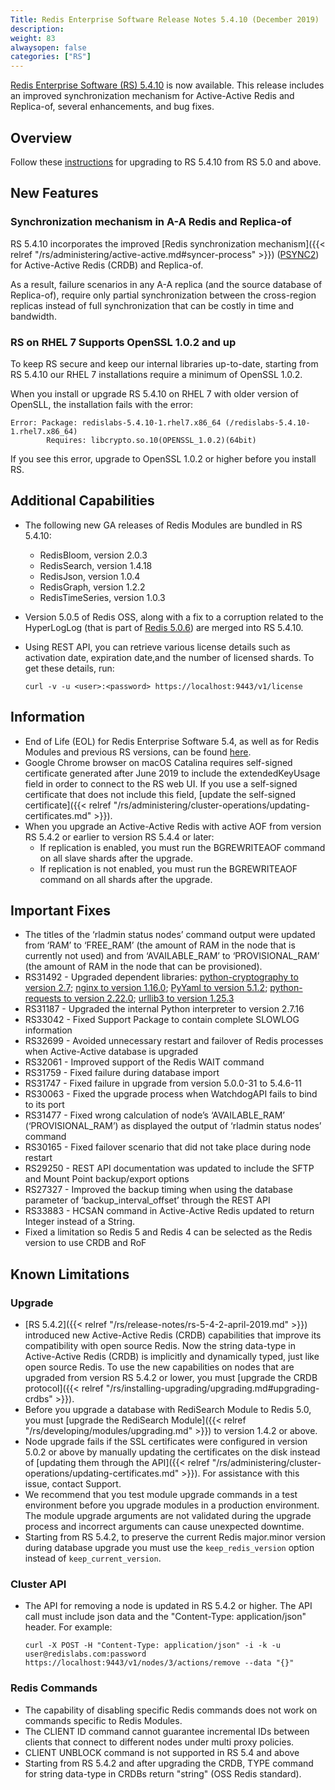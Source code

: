 ```yaml
---
Title: Redis Enterprise Software Release Notes 5.4.10 (December 2019)
description: 
weight: 83
alwaysopen: false
categories: ["RS"]
---
```


[Redis Enterprise Software (RS) 5.4.10](https://redislabs.com/redis-enterprise/software/downloads/#downloads) is now available.
This release includes an improved synchronization mechanism for Active-Active Redis and Replica-of, several enhancements, and bug fixes.

## Overview

Follow these [instructions](https://docs.redislabs.com/latest/rs/installing-upgrading/upgrading/) for upgrading to RS 5.4.10 from RS 5.0 and above.

## New Features

### Synchronization mechanism in A-A Redis and Replica-of

RS 5.4.10 incorporates the improved [Redis synchronization mechanism]({{< relref "/rs/administering/active-active.md#syncer-process" >}}) ([PSYNC2](https://redis.io/topics/replication)) for Active-Active Redis (CRDB) and Replica-of.

As a result, failure scenarios in any A-A replica (and the source database of Replica-of), require only partial synchronization between the cross-region replicas instead of full synchronization that can be costly in time and bandwidth.

### RS on RHEL 7 Supports OpenSSL 1.0.2 and up

To keep RS secure and keep our internal libraries up-to-date, starting from RS 5.4.10 our RHEL 7 installations require a minimum of OpenSSL 1.0.2.

When you install or upgrade RS 5.4.10 on RHEL 7 with older version of OpenSLL, the installation fails with the error:

```src
Error: Package: redislabs-5.4.10-1.rhel7.x86_64 (/redislabs-5.4.10-1.rhel7.x86_64)
        Requires: libcrypto.so.10(OPENSSL_1.0.2)(64bit)
```

If you see this error, upgrade to OpenSSL 1.0.2 or higher before you install RS.

## Additional Capabilities

- The following new GA releases of Redis Modules are bundled in RS 5.4.10:
    - RedisBloom, version 2.0.3
    - RedisSearch, version 1.4.18
    - RedisJson, version 1.0.4
    - RedisGraph, version 1.2.2
    - RedisTimeSeries, version 1.0.3
- Version 5.0.5 of Redis OSS, along with a fix to a corruption related to the HyperLogLog (that is part of [Redis 5.0.6](https://raw.githubusercontent.com/antirez/redis/5.0/00-RELEASENOTES)) are merged into RS 5.4.10.
- Using REST API, you can retrieve various license details such as activation date, expiration date,and the number of licensed shards. To get these details, run:

    `curl -v -u <user>:<password> https://localhost:9443/v1/license`

## Information

- End of Life (EOL) for Redis Enterprise Software 5.4, as well as for Redis Modules and previous RS versions, can be found [here](https://docs.redislabs.com/latest/rs/administering/product-lifecycle/).
- Google Chrome browser on macOS Catalina requires self-signed certificate generated after June 2019 to include the extendedKeyUsage field in order to connect to the RS web UI.
    If you use a self-signed certificate that does not include this field, [update the self-signed certificate]({{< relref "/rs/administering/cluster-operations/updating-certificates.md" >}}).
- When you upgrade an Active-Active Redis with active AOF from version RS 5.4.2 or earlier to version RS 5.4.4 or later:
    - If replication is enabled, you must run the BGREWRITEAOF command on all slave shards after the upgrade.
    - If replication is not enabled, you must run the BGREWRITEAOF command on all shards after the upgrade.

## Important Fixes

- The titles of the ‘rladmin status nodes’ command output were updated from ‘RAM’ to ‘FREE_RAM’ (the amount of RAM in the node that is currently not used) and from ‘AVAILABLE_RAM’ to ‘PROVISIONAL_RAM’ (the amount of RAM in the node that can be provisioned).
- RS31492 - Upgraded dependent libraries: [python-cryptography to version 2.7](https://github.com/redislabsdev/Redis-Enterprise/pull/4209/commits/3b5a408696b91a0b545f670ce35bb920d5a4beb4); [nginx to version 1.16.0](https://github.com/redislabsdev/Redis-Enterprise/pull/4209/commits/4ab171d4467bd91c6b38cec81da3c52a6113a787); [PyYaml to version 5.1.2](https://github.com/redislabsdev/Redis-Enterprise/pull/4209/commits/11e814ae0d14c85b248bc7451edbbbcb71f3858f); [python-requests to version 2.22.0](https://github.com/redislabsdev/Redis-Enterprise/pull/4209/commits/0e2ab74b4e2b2dc9872a86fbdb5593f5354eb103); [urllib3 to version 1.25.3](https://github.com/redislabsdev/Redis-Enterprise/pull/4209/commits/038e44163d7dc1fed4e3b67cb252a84583c2f44a)
- RS31187 - Upgraded the internal Python interpreter to version 2.7.16
- RS33042 - Fixed Support Package to contain complete SLOWLOG information
- RS32699 - Avoided unnecessary restart and failover of Redis processes when Active-Active database is upgraded
- RS32061 - Improved support of the Redis WAIT command
- RS31759 - Fixed failure during database import
- RS31747 - Fixed failure in upgrade from version 5.0.0-31 to 5.4.6-11
- RS30063 - Fixed the upgrade process when WatchdogAPI fails to bind to its port
- RS31477 - Fixed wrong calculation of node’s ‘AVAILABLE_RAM’ (‘PROVISIONAL_RAM’) as displayed the output of ‘rladmin status nodes’ command
- RS30165 - Fixed failover scenario that did not take place during node restart
- RS29250 - REST API documentation was updated to include the SFTP and Mount Point backup/export options
- RS27327 - Improved the backup timing when using the database parameter of ‘backup_interval_offset’ through the REST API
- RS33883 - HCSAN command in Active-Active Redis updated to return Integer instead of a String.
- Fixed a limitation so Redis 5 and Redis 4 can be selected as the Redis version to use CRDB and RoF

## Known Limitations

### Upgrade

- [RS 5.4.2]({{< relref "/rs/release-notes/rs-5-4-2-april-2019.md" >}}) introduced new Active-Active Redis (CRDB) capabilities
    that improve its compatibility with open source Redis.
    Now the string data-type in Active-Active Redis (CRDB) is implicitly and dynamically typed, just like open source Redis.
    To use the new capabilities on nodes that are upgraded from version RS 5.4.2 or lower,
    you must [upgrade the CRDB protocol]({{< relref "/rs/installing-upgrading/upgrading.md#upgrading-crdbs" >}}).
- Before you upgrade a database with RediSearch Module to Redis 5.0,
    you must [upgrade the RediSearch Module]({{< relref "/rs/developing/modules/upgrading.md" >}}) to version 1.4.2 or above.
- Node upgrade fails if the SSL certificates were configured in version 5.0.2 or above
    by manually updating the certificates on the disk instead of [updating them through the API]({{< relref "/rs/administering/cluster-operations/updating-certificates.md" >}}).
    For assistance with this issue, contact Support.
- We recommend that you test module upgrade commands in a test environment before you upgrade modules in a production environment.
    The module upgrade arguments are not validated during the upgrade process and incorrect arguments can cause unexpected downtime.
- Starting from RS 5.4.2, to preserve the current Redis major.minor version during database upgrade you must use the `keep_redis_version` option instead of `keep_current_version`.

### Cluster API

- The API for removing a node is updated in RS 5.4.2 or higher. The API call must include json data and the "Content-Type: application/json" header. For example:

    `curl -X POST -H "Content-Type: application/json" -i -k -u user@redislabs.com:password https://localhost:9443/v1/nodes/3/actions/remove --data "{}"`

### Redis Commands

- The capability of disabling specific Redis commands does not work on commands specific to Redis Modules.
- The CLIENT ID command cannot guarantee incremental IDs between clients that connect to different nodes under multi proxy policies.
- CLIENT UNBLOCK command is not supported in RS 5.4 and above
- Starting from RS 5.4.2 and after upgrading the CRDB, TYPE command for string data-type in CRDBs return "string" (OSS Redis standard).
